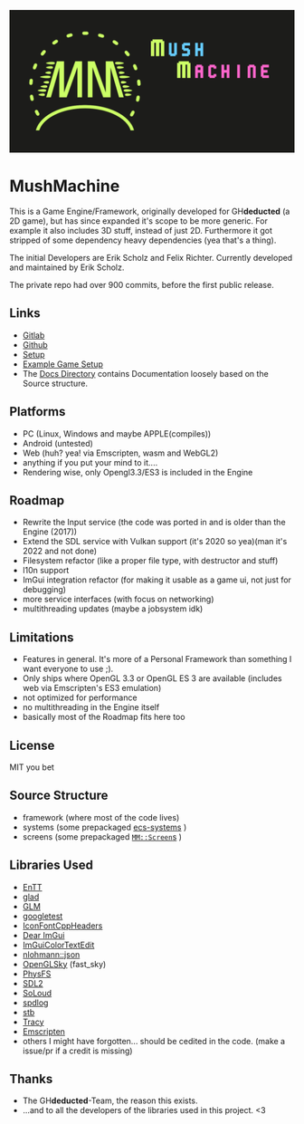 ![mm](res/mm_card.png)

# MushMachine
This is a Game Engine/Framework, originally developed for GH**deducted** (a 2D game), but has since expanded it's scope to be more generic. For example it also includes 3D stuff, instead of just 2D. Furthermore it got stripped of some dependency heavy dependencies (yea that's a thing).

The initial Developers are Erik Scholz and Felix Richter.
Currently developed and maintained by Erik Scholz.

The private repo had over 900 commits, before the first public release.

## Links
- [Gitlab](https://gitlab.com/MadeOfJelly/MushMachine)
- [Github](https://github.com/MadeOfJelly/MushMachine)
- [Setup](docs/setup.md)
- [Example Game Setup](docs/basic_game.md)
- The [Docs Directory](docs/) contains Documentation loosely based on the Source structure.

## Platforms
- PC (Linux, Windows and maybe APPLE(compiles))
- Android (untested)
- Web (huh? yea! via Emscripten, wasm and WebGL2)
- anything if you put your mind to it....
- Rendering wise, only Opengl3.3/ES3 is included in the Engine

## Roadmap
- Rewrite the Input service (the code was ported in and is older than the Engine (2017))
- Extend the SDL service with Vulkan support (it's 2020 so yea)(man it's 2022 and not done)
- Filesystem refactor (like a proper file type, with destructor and stuff)
- l10n support
- ImGui integration refactor (for making it usable as a game ui, not just for debugging)
- more service interfaces (with focus on networking)
- multithreading updates (maybe a jobsystem idk)

## Limitations
- Features in general. It's more of a Personal Framework than something I want everyone to use ;).
- Only ships where OpenGL 3.3 or OpenGL ES 3 are available (includes web via Emscripten's ES3 emulation)
- not optimized for performance
- no multithreading in the Engine itself
- basically most of the Roadmap fits here too

## License

MIT you bet

## Source Structure

- framework (where most of the code lives)
- systems (some prepackaged [ecs-systems](docs/terminology.md) )
- screens (some prepackaged [`MM::Screen`s](docs/terminology.md) )

## Libraries Used
- [EnTT](https://github.com/skypjack/entt)
- [glad](https://github.com/Dav1dde/glad)
- [GLM](https://github.com/g-truc/glm)
- [googletest](https://github.com/google/googletest)
- [IconFontCppHeaders](https://github.com/juliettef/IconFontCppHeaders)
- [Dear ImGui](https://github.com/ocornut/imgui)
- [ImGuiColorTextEdit](https://github.com/BalazsJako/ImGuiColorTextEdit)
- [nlohmann::json](https://github.com/nlohmann/json)
- [OpenGLSky](https://github.com/shff/opengl_sky) (fast_sky)
- [PhysFS](https://icculus.org/physfs/)
- [SDL2](https://www.libsdl.org/)
- [SoLoud](https://sol.gfxile.net/soloud/)
- [spdlog](https://github.com/gabime/spdlog)
- [stb](https://github.com/nothings/stb)
- [Tracy](https://github.com/wolfpld/tracy)
- [Emscripten](https://emscripten.org/)
- others I might have forgotten... should be cedited in the code. (make a issue/pr if a credit is missing)

## Thanks
- The GH**deducted**-Team, the reason this exists.
- ...and to all the developers of the libraries used in this project. <3

